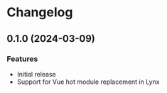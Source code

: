 # Changelog

## 0.1.0 (2024-03-09)

### Features

- Initial release
- Support for Vue hot module replacement in Lynx
